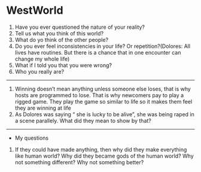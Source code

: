 # WestWorld

1. Have you ever questioned the nature of your reality?
2. Tell us what you think of this world?
3. What do yo think of the other people?
4. Do you ever feel inconsistencies in your life? Or repetition?(Dolores: All lives have routines. But there is a chance that in one encounter can change my whole life)
5. What if I told you that you were wrong?
6. Who you really are?

____________________________________________________________________________

1. Winning doesn’t mean anything unless someone else loses, that is why hosts are programmed to lose. That is why newcomers pay to play a rigged game. They play the game so similar to life so it makes them feel they are winning at life
2. As Dolores was saying  “ she is lucky to be alive”, she was being raped in a scene parallely. What did they mean to show by that?
____________________________________________________________________________

* My questions

1. If they could have made anything, then why did they make everything like human world? Why did they became gods of the human world? Why not something different? Why not something better?

